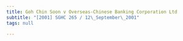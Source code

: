 ```yaml
---
title: Goh Chin Soon v Overseas-Chinese Banking Corporation Ltd
subtitle: "[2001] SGHC 265 / 12\_September\_2001"
tags: null

---
```


